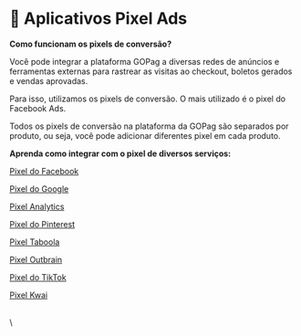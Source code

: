 # 📣 Aplicativos Pixel Ads

**Como funcionam os pixels de conversão?**

Você pode integrar a plataforma GOPag a diversas redes de anúncios e ferramentas externas para rastrear as visitas ao checkout, boletos gerados e vendas aprovadas.

Para isso, utilizamos os pixels de conversão. O mais utilizado é o pixel do Facebook Ads.

Todos os pixels de conversão na plataforma da GOPag são separados por produto, ou seja, você pode adicionar diferentes pixel em cada produto.

**Aprenda como integrar com o pixel de diversos serviços:**

[Pixel do Facebook](https://docs.gopag.com.br/ads_pixel/facebook_ads)

[Pixel do Google](https://docs.gopag.com.br/ads_pixel/google_ads)

[Pixel Analytics](https://docs.gopag.com.br/ads_pixel/analytics_ads)

[Pixel do Pinterest](https://docs.gopag.com.br/ads_pixel/pinterest_ads)

[Pixel Taboola](https://docs.gopag.com.br/ads_pixel/taboola_ads)

[Pixel Outbrain](https://docs.gopag.com.br/ads_pixel/outbrain_ads)

[Pixel do TikTok](https://docs.gopag.com.br/ads_pixel/tiktok_ads)

[Pixel Kwai](https://docs.gopag.com.br/ads_pixel/kwai_ads)

\
\
